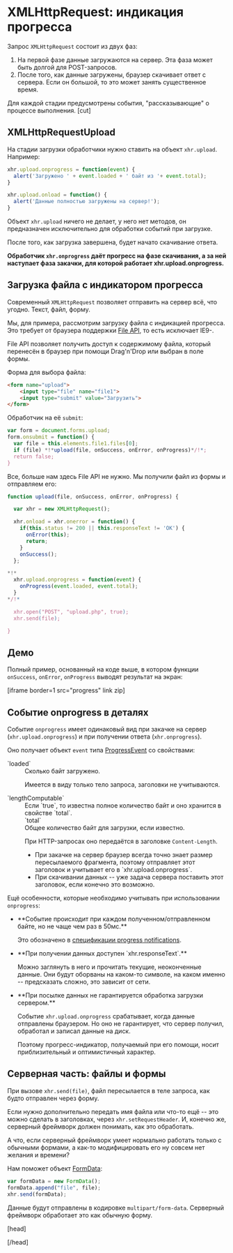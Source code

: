 # XMLHttpRequest: индикация прогресса

Запрос `XMLHttpRequest` состоит из двух фаз:
<ol>
<li>На первой фазе данные загружаются на сервер. Эта фаза может быть долгой для POST-запросов.</li>
<li>После того, как данные загружены, браузер скачивает ответ с сервера. Если он большой, то это может занять существенное время.</li>
</ol>

Для каждой стадии предусмотрены события, "рассказывающие" о процессе выполнения.
[cut]
## XMLHttpRequestUpload

На стадии загрузки обработчики нужно ставить на объект `xhr.upload`. Например:

```js
xhr.upload.onprogress = function(event) {
  alert('Загружено ' + event.loaded + ' байт из '+ event.total);
}

xhr.upload.onload = function() {
  alert('Данные полностью загружены на сервер!');
}
```

Объект `xhr.upload` ничего не делает, у него нет методов, он предназначен исключительно для обработки событий при загрузке.

После того, как загрузка завершена, будет начато скачивание ответа.

**Обработчик `xhr.onprogress` даёт прогресс на фазе скачивания, а за ней наступает фаза закачки, для которой работает xhr.upload.onprogress.** 

## Загрузка файла с индикатором прогресса

Современный `XMLHttpRequest` позволяет отправить на сервер всё, что угодно. Текст, файл, форму.

Мы, для примера, рассмотрим загрузку файла с индикацией прогресса. Это требует от браузера поддержки [File API](http://www.w3.org/TR/FileAPI/), то есть исключает IE9-.

File API позволяет получить доступ к содержимому файла, который перенесён в браузер при помощи Drag'n'Drop или выбран в поле формы.

Форма для выбора файла:

```html
<form name="upload">
	<input type="file" name="file1">
	<input type="submit" value="Загрузить">
</form>
```

Обработчик на её `submit`:

```js
var form = document.forms.upload;
form.onsubmit = function() {
  var file = this.elements.file1.files[0];	
  if (file) *!*upload(file, onSuccess, onError, onProgress)*/!*;	
  return false;
}
```

Все, больше нам здесь File API не нужно. Мы получили файл из формы и отправляем его:

```js
function upload(file, onSuccess, onError, onProgress) {

  var xhr = new XMLHttpRequest();

  xhr.onload = xhr.onerror = function() {
    if(this.status != 200 || this.responseText != 'OK') {
      onError(this);
      return;
    }
    onSuccess();
  };

*!*
  xhr.upload.onprogress = function(event) { 
    onProgress(event.loaded, event.total);
  }
*/!*

  xhr.open("POST", "upload.php", true); 
  xhr.send(file);

}
```

## Демо

Полный пример, основанный на коде выше, в котором функции `onSuccess`, `onError`, `onProgress` выводят результат на экран:

[iframe border=1 src="progress" link zip]

## Событие onprogress в деталях

Событие `onprogress` имеет одинаковый вид при закачке на сервер (`xhr.upload.onprogress`) и при получении ответа (`xhr.onprogress`).

Оно получает объект `event` типа [ProgressEvent](http://www.w3.org/TR/progress-events/) со свойствами:

<dl>
<dt>`loaded`</dt>
<dd>Сколько байт загружено. 

Имеется в виду только тело запроса, заголовки не учитываются.</dd>
<dt>`lengthComputable`</dt>
<dd>Если `true`, то известна полное количество байт и оно хранится в свойстве `total`.
</dd>
<dd>`total`</dd>
<dd>Общее количество байт для загрузки, если известно.

При HTTP-запросах оно передаётся в заголовке `Content-Length`. 
<ul>
<li>При закачке на сервер браузер всегда точно знает размер пересылаемого фрагмента, поэтому отправляет этот заголовок и учитывает его в `xhr.upload.onprogress`.</li>
<li>При скачивании данных -- уже задача сервера поставить этот заголовок, если конечно это возможно.</li>
</ul>
</dd>
</dl>

Ещё особенности, которые необходимо учитывать при использовании `onprogress`:

<ul>
<li>**Событие происходит при каждом полученном/отправленном байте, но не чаще чем раз в 50мс.**

Это обозначено в [спецификации progress notifications](http://www.w3.org/TR/XMLHttpRequest/#make-progress-notifications).
</li>
<li>**При получении данных доступен `xhr.responseText`.**

Можно заглянуть в него и прочитать текущие, неоконченные данные. Они будут оборваны на каком-то символе, на каком именно -- предсказать сложно, это зависит от сети.</li>
<li>**При посылке данных не гарантируется обработка загрузки сервером.**

Событие `xhr.upload.onprogress` срабатывает, когда данные отправлены браузером. Но оно не гарантирует, что сервер получил, обработал и записал данные на диск. 

Поэтому прогресс-индикатор, получаемый при его помощи, носит приблизительный и оптимистичный характер.</li>
</ul>





## Серверная часть: файлы и формы

При вызове `xhr.send(file)`, файл пересылается в теле запроса, как будто отправлен через форму.

Если нужно дополнительно передать имя файла или что-то ещё -- это можно сделать в заголовках, через `xhr.setRequestHeader`. И, конечно же, серверный фреймворк должен понимать, как это обработать.

А что, если серверный фреймворк умеет нормально работать только с обычными формами, а как-то модифицировать его ну совсем нет желания и времени? 

Нам поможет объект [FormData](https://developer.mozilla.org/en-US/docs/DOM/XMLHttpRequest/FormData/Using_FormData_Objects):

```js
var formData = new FormData();
formData.append("file", file);
xhr.send(formData);
```

Данные будут отправлены в кодировке `multipart/form-data`. Серверный фреймворк обработает это как обычную форму. 



[head]
<script src="/files/tutorial/ajax/script/scriptRequest.js"></script>
[/head]